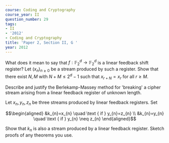 ```yaml
---
course: Coding and Cryptography
course_year: II
question_number: 29
tags:
- II
- '2012'
- Coding and Cryptography
title: 'Paper 2, Section II, G '
year: 2012
---
```




What does it mean to say that $f: \mathbb{F}_{2}^{d} \rightarrow \mathbb{F}_{2}^{d}$ is a linear feedback shift register? Let $\left(x_{n}\right)_{n \geqslant 0}$ be a stream produced by such a register. Show that there exist $N, M$ with $N+M \leqslant 2^{d}-1$ such that $x_{r+N}=x_{r}$ for all $r \geqslant M$.

Describe and justify the Berlekamp-Massey method for 'breaking' a cipher stream arising from a linear feedback register of unknown length.

Let $x_{n}, y_{n}, z_{n}$ be three streams produced by linear feedback registers. Set

$$\begin{aligned}
&k_{n}=x_{n} \quad \text { if } y_{n}=z_{n} \\
&k_{n}=y_{n} \quad \text { if } y_{n} \neq z_{n}
\end{aligned}$$

Show that $k_{n}$ is also a stream produced by a linear feedback register. Sketch proofs of any theorems you use.